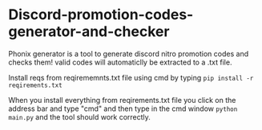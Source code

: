 # Discord-promotion-codes-generator-and-checker
Phonix generator is a tool  to generate discord nitro promotion codes and checks them! valid codes will automaticlly be extracted to a .txt file.


Install reqs from reqirememnts.txt file using cmd by typing `pip install -r reqirements.txt`



When you install everything from reqirements.txt file you click on the address bar and type "cmd" and then type in the cmd window `python main.py` and the tool should work correctly.

